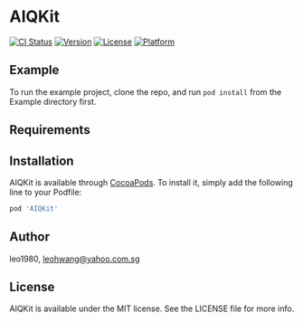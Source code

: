 # AIQKit

[![CI Status](http://img.shields.io/travis/leo1980/AIQKit.svg?style=flat)](https://travis-ci.org/leo1980/AIQKit)
[![Version](https://img.shields.io/cocoapods/v/AIQKit.svg?style=flat)](http://cocoapods.org/pods/AIQKit)
[![License](https://img.shields.io/cocoapods/l/AIQKit.svg?style=flat)](http://cocoapods.org/pods/AIQKit)
[![Platform](https://img.shields.io/cocoapods/p/AIQKit.svg?style=flat)](http://cocoapods.org/pods/AIQKit)

## Example

To run the example project, clone the repo, and run `pod install` from the Example directory first.

## Requirements

## Installation

AIQKit is available through [CocoaPods](http://cocoapods.org). To install
it, simply add the following line to your Podfile:

```ruby
pod 'AIQKit'
```

## Author

leo1980, leohwang@yahoo.com.sg

## License

AIQKit is available under the MIT license. See the LICENSE file for more info.
